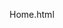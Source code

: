 Home.html
<!DOCTYPE html>
<html>
<head>
    <title>首页</title>
    <style>
        .container {
            display: flex;
            width: 100%;
        }

        .sidebar {
            width: 20%;
            padding: 20px;
        }

        .content {
            width: 80%;
            padding: 20px;
        }

        table {
            border-collapse: collapse;
            width: 100%;
        }

        th, td {
            border: 1px solid black;
            padding: 8px;
        }

        th {
            background-color: #f2f2f2;
        }
    </style>
</head>
<body>
<h1>设备管理</h1>

<!-- 左侧导航 -->
<div class="container">
    <div class="sidebar">
        <ul>
            <li><a href="/addDevice">新增设备</a></li>
            <li><a href="/findAllDevice">查看设备</a></li>
            <li><a href="/addDeviceClass">新增设备分类</a></li>
            <li><a href="/findAllDeviceClass">查看设备分类</a></li>
        </ul>
    </div>

    <!-- 右侧内容 -->
    <div class="content">
        <!-- 设备分类表 -->
        <h2>设备分类列表</h2>
        <table>
            <thead>
            <tr>
                <th>设备分类编号</th>
                <th>设备分类名称</th>
                <th>操作</th>
            </tr>
            </thead>
            <tbody>
            <!-- 使用服务器端模板引擎渲染设备分类数据 -->
            <% deviceClasses.forEach(function(deviceClass) { %>
            <tr>
                <td><%= deviceClass.DeviceClassID %></td>
                <td><%= deviceClass.DeviceClassName %></td>
                <td>
                    <!-- 删除按钮 -->
                    <button onclick="confirmDeleteClass('<%= deviceClass.DeviceClassID %>')">删除</button>
                    <!-- 查看按钮 -->
                    <button onclick="viewDeviceClass('<%= deviceClass.DeviceClassID %>')">查看</button>
                    <!-- 修改按钮 -->
                    <button onclick="updateDeviceClass('<%= deviceClass.DeviceClassID %>')">修改</button>
                </td>
            </tr>
            <% }); %>
            </tbody>
        </table>

        <!-- 设备列表 -->
        <h2>设备列表</h2>
        <table>
            <thead>
            <tr>
                <th>设备编号</th>
                <th>设备分类编号</th>
                <th>设备名称</th>
                <th>设备价格</th>
                <th>操作</th>
            </tr>
            </thead>
            <tbody>
            <!-- 使用服务器端模板引擎渲染设备数据 -->
            <% devices.forEach(function(device) { %>
            <tr>
                <td><%= device.DeviceID %></td>
                <td><%= device.DeviceClassID %></td>
                <td><%= device.DeviceName %></td>
                <td><%= device.DevicePrice %></td>
                <td>
                    <!-- 删除按钮 -->
                    <button onclick="confirmDeleteDevice('<%= device.DeviceID %>')">删除</button>
                    <!-- 查看按钮 -->
                    <button onclick="viewDevice('<%= device.DeviceID %>')">查看</button>
                    <!-- 修改按钮 -->
                    <button onclick="updateDevice('<%= device.DeviceID %>')">修改</button>
                </td>
            </tr>
            <% }); %>
            </tbody>
        </table>
    </div>
</div>

<script>
    function confirmDeleteClass(devClassId) {
        if (confirm("确认删除该设备分类吗？")) {
            window.location.href = "/deleteDeviceClass?devClassId=" + devClassId;
        }
    }

    function viewDeviceClass(devClassId) {
        window.location.href = "/findDeviceClass?devClassId=" + devClassId;
    }

    function updateDeviceClass(devClassId) {
        window.location.href = "/updateDeviceClass?devClassId=" + devClassId;
    }

    function confirmDeleteDevice(devId) {
        if (confirm("确认删除该设备吗？")) {
            window.location.href = "/deleteDevice?devId=" + devId;
        }
    }

    function viewDevice(devId) {
        window.location.href = "/findDevice?devId=" + devId;
    }

    function updateDevice(devId) {
        window.location.href = "/updateDevice?devId=" + devId;
    }
</script>

</body>
</html>

